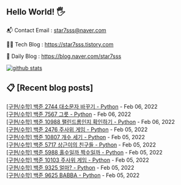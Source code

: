 ## Hello World! 🖐

📬 Contact Email : star7sss@naver.com

👨‍💻 Tech Blog : https://star7sss.tistory.com

🤪 Daily Blog : https://blog.naver.com/star7sss

[![github stats](https://github-readme-stats.vercel.app/api?username=jangThang&show_icons=true&hide_border=False)](https://star7sss.tistory.com)

## 📋 [Recent blog posts]
[[구현/수학] 백준 2744 대소문자 바꾸기 - Python](https://star7sss.tistory.com/99) - Feb 06, 2022<br>
[[구현/수학] 백준 7567 그릇 - Python](https://star7sss.tistory.com/98) - Feb 06, 2022<br>
[[구현/수학] 백준 10988 팰린드롬인지 확인하기 - Python](https://star7sss.tistory.com/97) - Feb 06, 2022<br>
[[구현/수학] 백준 2476 주사위 게임 - Python](https://star7sss.tistory.com/96) - Feb 05, 2022<br>
[[구현/수학] 백준 10807 개수 세기 - Python](https://star7sss.tistory.com/95) - Feb 05, 2022<br>
[[구현/수학] 백준 5717 상근이의 친구들 - Python](https://star7sss.tistory.com/94) - Feb 05, 2022<br>
[[구현/수학] 백준 5988 홀수일까 짝수일까 - Python](https://star7sss.tistory.com/93) - Feb 05, 2022<br>
[[구현/수학] 백준 10103 주사위 게임 - Python](https://star7sss.tistory.com/92) - Feb 05, 2022<br>
[[구현/수학] 백준 9325 얼마? - Python](https://star7sss.tistory.com/91) - Feb 05, 2022<br>
[[구현/수학] 백준 9625 BABBA - Python](https://star7sss.tistory.com/90) - Feb 05, 2022<br>
